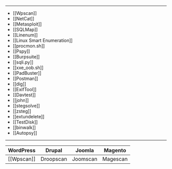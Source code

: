 ------------
- [[Wpscan]]
- [[NetCat]]
- [[Metasploit]]
- [[SQLMap]]
- [[Linenum]]
- [[Linux Smart Enumeration]]
- [[procmon.sh]]
- [[Pspy]]
- [[Burpsuite]]
- [[sqli.py]]
- [[xxe_oob.sh]]
- [[PadBuster]]
- [[Postman]]
- [[dig]]
- [[ExifTool]]
- [[Davtest]]
- [[john]]
- [[stegsolve]]
- [[zsteg]]
- [[extundelete]]
- [[TestDisk]]
- [[binwalk]]
- [[Autopsy]]
----------------

| WordPress | Drupal | Joomla | Magento |
| ------- | -------| ---------- | ----------- |
| [[Wpscan]] | Droopscan | Joomscan | Magescan | 
